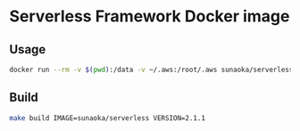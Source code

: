 # Serverless Framework Docker image

## Usage

```bash
docker run --rm -v $(pwd):/data -v ~/.aws:/root/.aws sunaoka/serverless help
```

## Build

```bash
make build IMAGE=sunaoka/serverless VERSION=2.1.1
```

